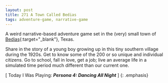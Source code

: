```yaml
---
layout: post
title: 271 A Town Called Bedias
tags: adventure-game, narrative-game
---
```

A weird narrative-based adventure game set in the (very) small town of [Bedias](http://www.bedias.com){:target="_blank"}, Texas.

Share in the story of a young boy growing up in this tiny southern village during the 1920s.  Get to know some of the 200 or so unique and individual citizens.  Go to school, fall in love, get a job; live an average life in a simulated time period much different than our current one.

[ Today I Was Playing: ***Persona 4: Dancing All Night*** ]
{: .emphasis}

